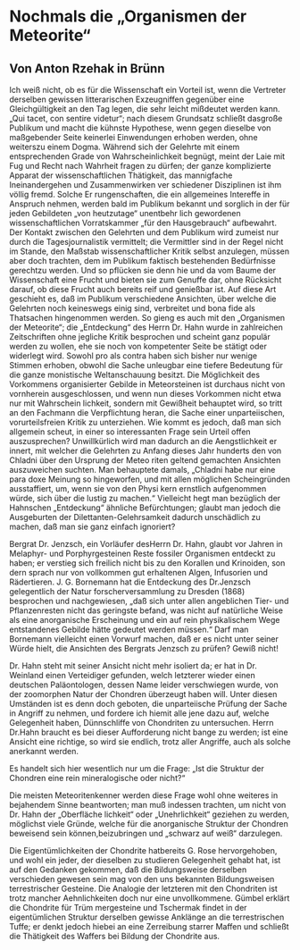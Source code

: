 # Nochmals die „Organismen der Meteorite“

## Von Anton Rzehak in Brünn

Ich weiß nicht, ob es für die Wissenschaft ein Vorteil ist, wenn die Vertreter derselben gewissen litterarischen Exzeugniffen gegenüber eine Gleichgültigkeit an den Tag legen, die sehr leicht mißdeutet werden kann. „Qui tacet, con sentire videtur“; nach diesem Grundsatz schließt dasgroße Publikum und macht die kühnste Hypothese, wenn gegen dieselbe von maßgebender Seite keinerlei Einwendungen erhoben werden, ohne weiterszu einem Dogma. Während sich der Gelehrte mit einem entsprechenden Grade von Wahrscheinlichkeit begnügt, meint der Laie mit Fug und Recht nach Wahrheit fragen zu dürfen; der ganze komplizierte Apparat der wissenschaftlichen Thätigkeit, das mannigfache Ineinandergehen und Zusammenwirken ver schiedener Disziplinen ist ihm völlig fremd. Solche Er rungenschaften, die ein allgemeines Intereffe in Anspruch nehmen, werden bald im Publikum bekannt und sorglich in der für jeden Gebildeten „von heutzutage“ unentbehr lich gewordenen wissenschaftlichen Vorratskammer „für den Hausgebrauch“ aufbewahrt. Der Kontakt zwischen den Gelehrten und dem Publikum wird zumeist nur durch die Tagesjournalistik vermittelt; die Vermittler sind in der Regel nicht im Stande, den Maßstab wissenschaftlicher Kritik selbst anzulegen, müssen aber doch trachten, dem im Publikum faktisch bestehenden Bedürfnisse gerechtzu werden. Und so pflücken sie denn hie und da vom Baume der Wissenschaft eine Frucht und bieten sie zum Genuffe dar, ohne Rücksicht darauf, ob diese Frucht auch bereits reif und genießbar ist. Auf diese Art geschieht es, daß im Publikum verschiedene Ansichten, über welche die Gelehrten noch keineswegs einig sind, verbreitet und bona fide als Thatsachen hingenommen werden. So gieng es auch mit den „Organismen der Meteorite“; die „Entdeckung“ des Herrn Dr. Hahn wurde in zahlreichen Zeitschriften ohne jegliche Kritik besprochen und scheint ganz populär werden zu wollen, ehe sie noch von kompetenter Seite be stätigt oder widerlegt wird. Sowohl pro als contra haben sich bisher nur wenige Stimmen erhoben, obwohl die Sache unleugbar eine tiefere Bedeutung für die ganze monistische Weltanschauung besitzt. Die Möglichkeit des Vorkommens organisierter Gebilde in Meteorsteinen ist durchaus nicht von vornherein ausgeschlossen, und wenn nun dieses Vorkommen nicht etwa nur mit Wahrschein lichkeit, sondern mit Gewißheit behauptet wird, so tritt an den Fachmann die Verpflichtung heran, die Sache einer unparteiischen, vorurteilsfreien Kritik zu unterziehen. Wie kommt es jedoch, daß man sich allgemein scheut, in einer so interessanten Frage sein Urteil offen auszusprechen? Unwillkürlich wird man dadurch an die Aengstlichkeit er innert, mit welcher die Gelehrten zu Anfang dieses Jahr hunderts den von Chladni über den Ursprung der Meteo riten geltend gemachten Ansichten auszuweichen suchten. Man behauptete damals, „Chladni habe nur eine para doxe Meinung so hingeworfen, und mit allen möglichen Scheingründen ausstaffiert, um, wenn sie von den Physi kern ernstlich aufgenommen würde, sich über die lustig zu machen.“ Vielleicht hegt man bezüglich der Hahnschen „Entdeckung“ ähnliche Befürchtungen; glaubt man jedoch die Ausgeburten der Dilettanten-Gelehrsamkeit dadurch unschädlich zu machen, daß man sie ganz einfach ignoriert?

Bergrat Dr. Jenzsch, ein Vorläufer desHerrn Dr. Hahn, glaubt vor Jahren in Melaphyr- und Porphyrgesteinen Reste fossiler Organismen entdeckt zu haben; er verstieg sich freilich nicht bis zu den Korallen und Krinoiden, son dern sprach nur von vollkommen gut erhaltenen Algen, Infusorien und Rädertieren. J. G. Bornemann hat die Entdeckung des Dr.Jenzsch gelegentlich der Natur forscherversammlung zu Dresden (1868) besprochen und nachgewiesen, „daß sich unter allen angeblichen Tier- und Pflanzenresten nicht das geringste befand, was nicht auf natürliche Weise als eine anorganische Erscheinung und ein auf rein physikalischem Wege entstandenes Gebilde hätte gedeutet werden müssen.“ Darf man Bornemann vielleicht einen Vorwurf machen, daß er es nicht unter seiner Würde hielt, die Ansichten des Bergrats Jenzsch zu prüfen? Gewiß nicht!

Dr. Hahn steht mit seiner Ansicht nicht mehr isoliert da; er hat in Dr. Weinland einen Verteidiger gefunden, welch letzterer wieder einen deutschen Paläontologen, dessen Name leider verschwiegen wurde, von der zoomorphen Natur der Chondren überzeugt haben will. Unter diesen Umständen ist es denn doch geboten, die unparteiische Prüfung der Sache in Angriff zu nehmen, und fordere ich hiemit alle jene dazu auf, welche Gelegenheit haben, Dünnschliffe von Chondriten zu untersuchen. Herrn Dr.Hahn braucht es bei dieser Aufforderung nicht bange zu werden; ist eine Ansicht eine richtige, so wird sie endlich, trotz aller Angriffe, auch als solche anerkannt werden.

Es handelt sich hier wesentlich nur um die Frage: „Ist die Struktur der Chondren eine rein mineralogische oder nicht?“

Die meisten Meteoritenkenner werden diese Frage wohl ohne weiteres in bejahendem Sinne beantworten; man muß indessen trachten, um nicht von Dr. Hahn der „Oberfläche lichkeit“ oder „Unehrlichkeit“ geziehen zu werden, möglichst viele Gründe, welche für die anorganische Struktur der Chondren beweisend sein können,beizubringen und „schwarz auf weiß“ darzulegen.

Die Eigentümlichkeiten der Chondrite hatbereits G. Rose hervorgehoben, und wohl ein jeder, der dieselben zu studieren Gelegenheit gehabt hat, ist auf den Gedanken gekommen, daß die Bildungsweise derselben verschieden gewesen sein mag von den uns bekannten Bildungsweisen terrestrischer Gesteine. Die Analogie der letzteren mit den Chondriten ist trotz mancher Aehnlichkeiten doch nur eine unvollkommene. Gümbel erklärt die Chondrite für Trüm mergesteine und Tschermak findet in der eigentümlichen Struktur derselben gewisse Anklänge an die terrestrischen Tuffe; er denkt jedoch hiebei an eine Zerreibung starrer Maffen und schließt die Thätigkeit des Waffers bei Bildung der Chondrite aus.
